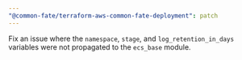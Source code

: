 ```yaml
---
"@common-fate/terraform-aws-common-fate-deployment": patch
---
```


Fix an issue where the `namespace`, `stage`, and `log_retention_in_days` variables were not propagated to the `ecs_base` module.
